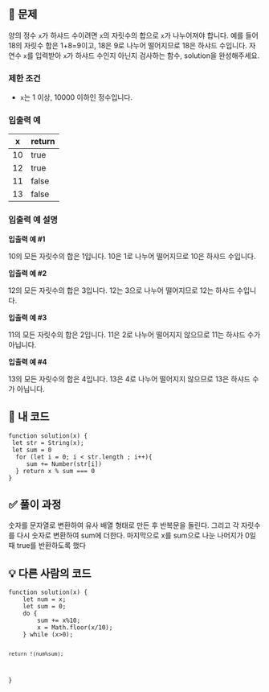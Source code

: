 <h2 id="📍-문제">📍 문제</h2>
<p>양의 정수 <code>x</code>가 하샤드 수이려면 <code>x</code>의 자릿수의 합으로 <code>x</code>가 나누어져야 합니다. 예를 들어 18의 자릿수 합은 1+8=9이고, 18은 9로 나누어 떨어지므로 18은 하샤드 수입니다. 자연수 <code>x</code>를 입력받아 <code>x</code>가 하샤드 수인지 아닌지 검사하는 함수, solution을 완성해주세요.</p>
<h3 id="제한-조건">제한 조건</h3>
<ul>
<li><code>x</code>는 1 이상, 10000 이하인 정수입니다.</li>
</ul>
<h3 id="입출력-예">입출력 예</h3>
<table>
<thead>
<tr>
<th>x</th>
<th>return</th>
</tr>
</thead>
<tbody><tr>
<td>10</td>
<td>true</td>
</tr>
<tr>
<td>12</td>
<td>true</td>
</tr>
<tr>
<td>11</td>
<td>false</td>
</tr>
<tr>
<td>13</td>
<td>false</td>
</tr>
</tbody></table>
<h3 id="입출력-예-설명">입출력 예 설명</h3>
<p><strong>입출력 예 #1</strong></p>
<p>10의 모든 자릿수의 합은 1입니다. 10은 1로 나누어 떨어지므로 10은 하샤드 수입니다.</p>
<p><strong>입출력 예 #2</strong></p>
<p>12의 모든 자릿수의 합은 3입니다. 12는 3으로 나누어 떨어지므로 12는 하샤드 수입니다.</p>
<p><strong>입출력 예 #3</strong></p>
<p>11의 모든 자릿수의 합은 2입니다. 11은 2로 나누어 떨어지지 않으므로 11는 하샤드 수가 아닙니다.</p>
<p><strong>입출력 예 #4</strong></p>
<p>13의 모든 자릿수의 합은 4입니다. 13은 4로 나누어 떨어지지 않으므로 13은 하샤드 수가 아닙니다.</p>
<h2 id="🥔-내-코드">🥔 내 코드</h2>
<pre><code class="language-jsx">function solution(x) {
 let str = String(x); 
 let sum = 0
  for (let i = 0; i &lt; str.length ; i++){
     sum += Number(str[i])
  } return x % sum === 0
}</code></pre>
<h2 id="✅-풀이-과정">✅ 풀이 과정</h2>
<p>숫자를 문자열로 변환하여 유사 배열 형태로 만든 후 반복문을 돌린다. 그리고 각 자릿수를 다시 숫자로 변환하여 sum에 더한다. 마지막으로 x를 sum으로 나눈 나머지가 0일 때 true를 반환하도록 했다</p>
<h2 id="💡-다른-사람의-코드">💡 다른 사람의 코드</h2>
<pre><code class="language-jsx">function solution(x) {
    let num = x;
    let sum = 0;
    do {
        sum += x%10;
        x = Math.floor(x/10);
    } while (x&gt;0);

    return !(num%sum);
}</code></pre>